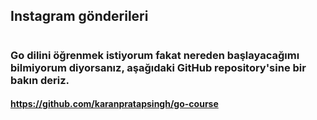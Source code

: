 ## Instagram gönderileri
#
### Go dilini öğrenmek istiyorum fakat nereden başlayacağımı bilmiyorum diyorsanız, aşağıdaki GitHub repository'sine bir bakın deriz.
#### https://github.com/karanpratapsingh/go-course
